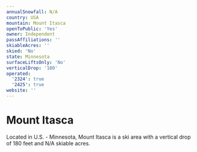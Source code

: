 ```yaml
---
annualSnowfall: N/A
country: USA
mountain: Mount Itasca
openToPublic: 'Yes'
owner: Independent
passAffiliations: ''
skiableAcres: ''
skied: 'No'
state: Minnesota
surfaceLiftsOnly: 'No'
verticalDrop: '180'
operated:
  '2324': true
  '2425': true
website: ''
---
```



# Mount Itasca

Located in U.S. - Minnesota, Mount Itasca is a ski area with a vertical drop of 180 feet and N/A skiable acres.
